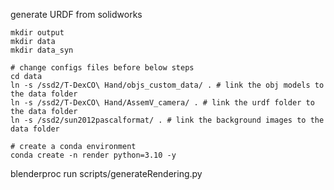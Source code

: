 generate URDF from solidworks

```angular2html
mkdir output
mkdir data
mkdir data_syn

# change configs files before below steps
cd data
ln -s /ssd2/T-DexCO\ Hand/objs_custom_data/ . # link the obj models to the data folder
ln -s /ssd2/T-DexCO\ Hand/AssemV_camera/ . # link the urdf folder to the data folder
ln -s /ssd2/sun2012pascalformat/ . # link the background images to the data folder

# create a conda environment
conda create -n render python=3.10 -y

```


blenderproc run scripts/generateRendering.py